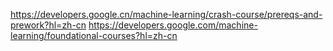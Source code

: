https://developers.google.cn/machine-learning/crash-course/prereqs-and-prework?hl=zh-cn
https://developers.google.com/machine-learning/foundational-courses?hl=zh-cn
